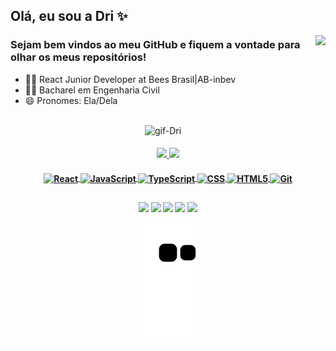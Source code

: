 ## Olá, eu sou a Dri ✨
<img align="right" height="150" src="https://media2.giphy.com/media/v1.Y2lkPTc5MGI3NjExMHMxbnprN3ByNHp0dWoxeW5iaDA2bXZwamt4YzdsMjF4bnB2N3lsNyZlcD12MV9pbnRlcm5hbF9naWZfYnlfaWQmY3Q9Zw/Q7SKqn3G97xpmfSOvG/giphy.gif"/>


<h3 align= "left"> 
  Sejam bem vindos ao meu GitHub e fiquem a vontade para olhar os meus repositórios! 
</h3>


- 👩‍💻 React Junior Developer at Bees Brasil|AB-inbev
- 👷‍♀️ Bacharel em Engenharia Civil
- 😄 Pronomes: Ela/Dela

##

<div align="center">
  <img align="center" height="350" alt="gif-Dri" src="https://i.imgur.com/ZsXbv64.gif"/> 
</div>

  
<h4 align="center">  
  <a href="https://github.com/drifaro">
  <img height="180em" src="https://github-readme-stats.vercel.app/api?username=drifaro&show_icons=true&theme=ocean_dark&include_all_commits=true&count_private=true"/>
  <img height="180em" src="https://github-readme-stats.vercel.app/api/top-langs/?username=drifaro&layout=compact&langs_count=7&theme=ocean_dark"/> 
</h4>
 

 <h4 align="center">    
   <img align="center" alt="React" height="45" width="45" src="https://cdn.jsdelivr.net/gh/devicons/devicon/icons/react/react-original-wordmark.svg"/>      
   <img align="center" alt="JavaScript" height="45" width="45" src="https://cdn.jsdelivr.net/gh/devicons/devicon/icons/javascript/javascript-original.svg"/>
   <img align="center" alt="TypeScript" height="45" src="https://cdn.jsdelivr.net/gh/devicons/devicon@latest/icons/typescript/typescript-original.svg" />          
   <img align="center" alt="CSS" height="45" width="45" src="https://cdn.jsdelivr.net/gh/devicons/devicon/icons/css3/css3-plain-wordmark.svg"/>   
   <img align="center" alt="HTML5" height="50" width="40" src="https://cdn.jsdelivr.net/gh/devicons/devicon/icons/html5/html5-plain-wordmark.svg"/>     
   <img align="center" alt="Git" height="50" width="40" src="https://cdn.jsdelivr.net/gh/devicons/devicon/icons/git/git-plain-wordmark.svg"/>   
 </h4> 
   
 ##


 <h4 align="center">
   
  <a href="https://twitter.com/dristroy" target="_blank"><img src="https://img.shields.io/badge/Twitter-1DA1F2?style=for-the-badge&logo=twitter&logoColor=white" target="_blank"></a>
  <a href="https://instagram.com/drifaro" target="_blank"><img src="https://img.shields.io/badge/-Instagram-%23E4405F?style=for-the-badge&logo=instagram&logoColor=white" target="_blank"></a>
  <a href="https://facebook.com/drifaro.95" target="_blank"><img src="https://img.shields.io/badge/Facebook-1877F2?style=for-the-badge&logo=facebook&logoColor=white" target="_blank"></a> 
  <a href = "mailto:eng.drifaro@gmail.com"><img src="https://img.shields.io/badge/-Gmail-%23333?style=for-the-badge&logo=gmail&logoColor=white" target="_blank"></a>
  <a href="https://www.linkedin.com/in/drislainefaro/" target="_blank"><img src="https://img.shields.io/badge/-LinkedIn-%230077B5?style=for-the-badge&logo=linkedin&logoColor=white" target="_blank"></a>



  ![Snake animation](https://github.com/drifaro/drifaro/blob/output/github-contribution-grid-snake.svg)
 
</div>
